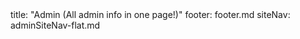 <frontmatter>
title: "Admin (All admin info in one page!)"
footer: footer.md
siteNav: adminSiteNav-flat.md
</frontmatter>

<link rel="stylesheet" href="../css/main.css">
<link rel="stylesheet" href="../css/admin.css">

<div class="website-content">

<include src="../common/header.md" />


<div id="admin-preliminaries-anchor"></div>
<div id="admin-preliminaries">
  <include src="preliminaries.md#main" />
</div>


<div id="admin-learning-outcomes-anchor"></div>
<div id="admin-learning-outcomes">
  <include src="learningOutcomes.md#main" />
</div>


<div id="admin-lectures-anchor"></div>
<div id="admin-lectures">
  <include src="lectures.md#main" />
</div>


<div id="admin-tutorials-anchor"></div>
<div id="admin-tutorials">
  <include src="tutorials.md#main" />
</div>


<div id="admin-textBooks-anchor"></div>
<div id="admin-textBooks">
  <include src="textbooks.md#main" />
</div>


<div id="admin-programmingLanguages-anchor"></div>
<div id="admin-programmingLanguages">
  <include src="programming-languages.md#main" />
</div>


<div id="admin-project-anchor"></div>
<div id="admin-project">
<include src="project.md#main" />
</div>


<div id="admin-project-product-anchor"></div>
<div id="admin-project-product">
<include src="project-product.md#main" />
</div>


<div id="admin-project-scope-anchor"></div>
<div id="admin-project-scope">
<include src="project-scope.md#main" />
</div>


<div id="admin-project-constraints-anchor"></div>
<div id="admin-project-constraints">
<include src="project-constraints.md#main" />
</div>


<div id="admin-project-timeline-anchor"></div>
<div id="admin-project-timeline">
<include src="project-timeline.md#main" />
</div>


<div id="admin-project-w03-inception-anchor"></div>
<include src="project-w03-inception.md#title" />
<div id="admin-project-w03-inception">
<include src="project-w03-inception.md#body" />
</div>


<div id="admin-project-mid-v10-anchor"></div>
<include src="project-w04-mid-v10.md#title" />
<div id="admin-project-mid-v10">
<include src="project-w04-mid-v10.md#body" />
</div>


<div id="admin-project-v10-anchor"></div>
<include src="project-w05-v10.md#title" />
<div id="admin-project-v10">
<include src="project-w05-v10.md#body" />
</div>


<div id="admin-project-mid-v11-anchor"></div>
<include src="project-w06-mid-v11.md#title" />
<div id="admin-project-mid-v11">
<include src="project-w06-mid-v11.md#body" />
</div>


<div id="admin-project-v11-anchor"></div>
<include src="project-w07-v11.md#title" />
<div id="admin-project-v11">
<include src="project-w07-v11.md#body" />
</div>


<div id="admin-project-mid-v12-anchor"></div>
<include src="project-w08-mid-v12.md#title" />
<div id="admin-project-mid-v12">
<include src="project-w08-mid-v12.md#body" />
</div>


<div id="admin-project-v12-anchor"></div>
<include src="project-w09-v12.md#title" />
<div id="admin-project-v12">
<include src="project-w09-v12.md#body" />
</div>


<div id="admin-project-mid-v13-anchor"></div>
<include src="project-w10-mid-v13.md#title" />
<div id="admin-project-mid-v13">
<include src="project-w10-mid-v13.md#body" />
</div>


<div id="admin-project-v13-anchor"></div>
<include src="project-w11-v13.md#title" />
<div id="admin-project-v13">
<include src="project-w11-v13.md#body" />
</div>


<div id="admin-project-mid-v14-anchor"></div>
<include src="project-w12-mid-v14.md#title" />
<div id="admin-project-mid-v14">
<include src="project-w12-mid-v14.md#body" />
</div>


<div id="admin-project-v14-anchor"></div>
<include src="project-w13-v14.md#title" />
<div id="admin-project-v14">
<include src="project-w13-v14.md#body" />
</div>


<div id="admin-project-deliverables-anchor"></div>
<div id="admin-project-deliverables">
<include src="project-deliverables.md#main" />
</div>


<div id="admin-project-assessment-anchor"></div>
<div id="admin-project-assessment">
<include src="project-assessment.md#main" />
</div>


<div id="admin-project-supervision-anchor"></div>
<div id="admin-project-supervision">
<include src="supervision.md#main" />
</div>


<div id="admin-teams-anchor"></div>
<div id="admin-teams">
<include src="teams.md#main" />
</div>


<div id="admin-peerEvaluations-anchor"></div>
<div id="admin-peerEvaluations">
<include src="peer-evaluations.md#main" />
</div>


<div id="admin-tools-anchor"></div>
<div id="admin-tools">
<include src="tools.md#main" />
</div>


<div id="admin-gradeBreakdown-anchor"></div>
<div id="admin-gradeBreakdown">
<include src="gradeBreakdown.md#main" /></div>


<div id="admin-exams-anchor"></div>
<div id="admin-exams">
<include src="exams.md#main" /></div>


<div id="admin-participation-anchor"></div>
<div id="admin-participation">
<include src="participation.md#main" /></div>


<div id="admin-appendixA-principles-anchor"></div>
<div id="admin-appendixA-principles">
<include src="appendixA-principles.md#main" /></div>


<div id="admin-appendixB-policies-anchor"></div>
<div id="admin-appendixB-policies">
<include src="appendixB-policies.md#main" /></div>


<div id="admin-appendixC-faq-anchor"></div>
<div id="admin-appendixC-faq">
<include src="appendixC-faq.md#main" /></div>


<div id="admin-appendixD-help-anchor"></div>
<div id="admin-appendixD-help">
<include src="appendixD-help.md#main" /></div>


<div id="admin-appendixE-github-anchor"></div>
<div id="admin-appendixE-github">
<include src="appendixE-gitHub.md#main" /></div>


<div id="admin-appendixF-teamworkIssues-anchor"></div>
<div id="admin-appendixF-teamworkIssues">
<include src="appendixF-teamworkIssues.md#main" /></div>

</div>
